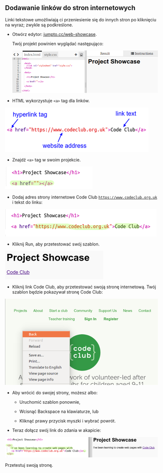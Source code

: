 ## Dodawanie linków do stron internetowych

Linki tekstowe umożliwiają ci przeniesienie się do innych stron po kliknięciu na wyraz; zwykle są podkreślone.

+ Otwórz edytor: [jumpto.cc/web-showcase](http://jumpto.cc/web-showcase).
    
    Twój projekt powinien wyglądać następująco:
    
    ![zrzut ekranu](images/showcase-starter.png)

+ HTML wykorzystuje `<a>` tag dla linków.

![zrzut ekranu](images/showcase-link.png)

+ Znajdź `<a>` tag w swoim projekcie. 

![zrzut ekranu](images/showcase-a-template.png)

+ Dodaj adres strony internetowe Code Club [`https://www.codeclub.org.uk`](https://www.codeclub.org.uk) i tekst do linku:

![zrzut ekranu](images/showcase-code-club.png)

+ Kliknij Run, aby przetestować swój szablon.

![zrzut ekranu](images/showcase-cc-output.png)

+ Kliknij link Code Club, aby przetestować swoją stronę internetową. Twój szablon będzie pokazywał stronę Code Club: 

![zrzut ekranu](images/showcase-cc-website.png)

+ Aby wrócić do swojej strony, możesz albo:
    
    + Uruchomić szablon ponownie,
    
    + Wcisnąć Backspace na klawiaturze, lub
    
    + Kliknąć prawy przycisk myszki i wybrać powrót.

+ Teraz dołącz swój link do zdania w akapicie:

![zrzut ekranu](images/showcase-paragraph.png)

Przetestuj swoją stronę.